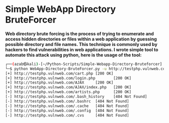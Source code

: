 # Simple WebApp Directory BruteForcer

**Web directory brute forcing is the process of trying to enumerate and access hidden directories or files within a web application by guessing possible directory and file names. This technique is commonly used by hackers to find vulnerabilities in web applications. I wrote simple tool to automate this attack using python, here is the usage of the tool:**

```bash
┌──(azab㉿kali)-[~/Python-Scripts/Simple-Webapp-Directory-Bruteforcer]
└─$ python WebApp-Directory-BruteForcer.py -u http://testphp.vulnweb.com/ -w ~/Python-Scripts/Simple-Webapp-Directory-Bruteforcer/common.txt 
[+] http://testphp.vulnweb.com/cart.php [200 OK]
[+] http://testphp.vulnweb.com/login.php        [200 OK]
[+] http://testphp.vulnweb.com/AJAX     [200 OK]
[+] http://testphp.vulnweb.com/AJAX/index.php   [200 OK]
[+] http://testphp.vulnweb.com/artists.php      [200 OK]
[-] http://testphp.vulnweb.com/.bash_history    [404 Not Found]
[-] http://testphp.vulnweb.com/.bashrc  [404 Not Found]
[-] http://testphp.vulnweb.com/.cache   [404 Not Found]
[-] http://testphp.vulnweb.com/.config  [404 Not Found]
[-] http://testphp.vulnweb.com/.cvs     [404 Not Found]
```